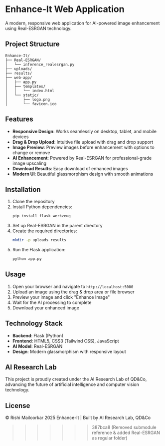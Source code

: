 # Enhance-It Web Application

A modern, responsive web application for AI-powered image enhancement using Real-ESRGAN technology.

## Project Structure

```
Enhance-It/
├── Real-ESRGAN/
│   └── inference_realesrgan.py
├── uploads/
├── results/
├── web-app/
│   ├── app.py
│   ├── templates/
│   │   └── index.html
│   └── static/
│       ├── logo.png
│       └── favicon.ico
```

## Features

- **Responsive Design**: Works seamlessly on desktop, tablet, and mobile devices
- **Drag & Drop Upload**: Intuitive file upload with drag and drop support
- **Image Preview**: Preview images before enhancement with options to change or remove
- **AI Enhancement**: Powered by Real-ESRGAN for professional-grade image upscaling
- **Download Results**: Easy download of enhanced images
- **Modern UI**: Beautiful glassmorphism design with smooth animations

## Installation

1. Clone the repository
2. Install Python dependencies:
   ```bash
   pip install flask werkzeug
   ```
3. Set up Real-ESRGAN in the parent directory
4. Create the required directories:
   ```bash
   mkdir -p uploads results
   ```
5. Run the Flask application:
   ```bash
   python app.py
   ```

## Usage

1. Open your browser and navigate to `http://localhost:5000`
2. Upload an image using the drag & drop area or file browser
3. Preview your image and click "Enhance Image"
4. Wait for the AI processing to complete
5. Download your enhanced image

## Technology Stack

- **Backend**: Flask (Python)
- **Frontend**: HTML5, CSS3 (Tailwind CSS), JavaScript
- **AI Model**: Real-ESRGAN
- **Design**: Modern glassmorphism with responsive layout

## AI Research Lab

This project is proudly created under the AI Research Lab of QD&Co, advancing the future of artificial intelligence and computer vision technology.

## License

© Rishi Mailoorkar 2025 Enhance-It | Built by AI Research Lab, QD&Co
>>>>>>> 387bca8 (Removed submodule reference & added Real-ESRGAN as regular folder)
